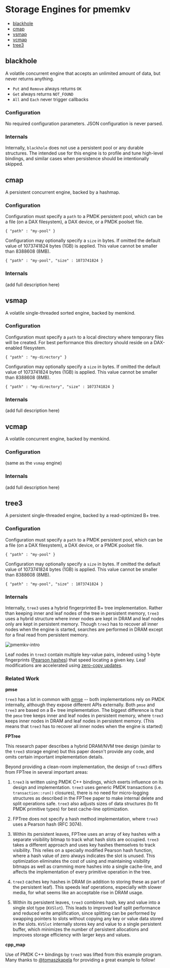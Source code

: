 # Storage Engines for pmemkv

<ul>
<li><a href="#blackhole">blackhole</a></li>
<li><a href="#cmap">cmap</a></li>
<li><a href="#vsmap">vsmap</a></li>
<li><a href="#vcmap">vcmap</a></li>
<li><a href="#tree3">tree3</a></li>
</ul>

<a name="blackhole"></a>

blackhole
---------

A volatile concurrent engine that accepts an unlimited amount of data, but never returns anything.

* `Put` and `Remove` always returns `OK`
* `Get` always returns `NOT_FOUND`
* `All` and `Each` never trigger callbacks

### Configuration

No required configuration parameters.  JSON configuration is never parsed.

### Internals

Internally, `blackhole` does not use a persistent pool or any durable structures. The intended
use for this engine is to profile and tune high-level bindings, and similar cases when persistence
should be intentionally skipped.

<a name="cmap"></a>

cmap
-----

A persistent concurrent engine, backed by a hashmap.

### Configuration

Configuration must specify a `path` to a PMDK persistent pool, which can be a file (on a DAX filesystem),
a DAX device, or a PMDK poolset file.

```
{ "path" : "my-pool" }
```

Configuration may optionally specify a `size` in bytes.
If omitted the default value of 1073741824 bytes (1GB) is applied.
This value cannot be smaller than 8388608 (8MB).

```
{ "path" : "my-pool", "size" : 1073741824 }
```

### Internals

(add full description here)

<a name="vsmap"></a>

vsmap
-----

A volatile single-threaded sorted engine, backed by memkind.

### Configuration

Configuration must specify a `path` to a local directory where temporary files will be created.
For best performance this directory should reside on a DAX-enabled filesystem.

```
{ "path" : "my-directory" }
```

Configuration may optionally specify a `size` in bytes.
If omitted the default value of 1073741824 bytes (1GB) is applied.
This value cannot be smaller than 8388608 (8MB).

```
{ "path" : "my-directory", "size" : 1073741824 }
```

### Internals

(add full description here)

<a name="vcmap"></a>

vcmap
-----

A volatile concurrent engine, backed by memkind.

### Configuration

(same as the `vsmap` engine)

### Internals

(add full description here)

<a name="tree3"></a>

tree3
-----

A persistent single-threaded engine, backed by a read-optimized B+ tree.

### Configuration

Configuration must specify a `path` to a PMDK persistent pool, which can be a file (on a DAX filesystem),
a DAX device, or a PMDK poolset file.

```
{ "path" : "my-pool" }
```

Configuration may optionally specify a `size` in bytes.
If omitted the default value of 1073741824 bytes (1GB) is applied.
This value cannot be smaller than 8388608 (8MB).

```
{ "path" : "my-pool", "size" : 1073741824 }
```

### Internals

Internally, `tree3` uses a hybrid fingerprinted B+ tree implementation. Rather than keeping
inner and leaf nodes of the tree in persistent memory, `tree3` uses a hybrid structure where
inner nodes are kept in DRAM and leaf nodes only are kept in persistent memory. Though `tree3`
has to recover all inner nodes when the engine is started, searches are performed in 
DRAM except for a final read from persistent memory.

![pmemkv-intro](https://cloud.githubusercontent.com/assets/913363/25543024/289f06d8-2c12-11e7-86e4-a1f0df891659.png)

Leaf nodes in `tree3` contain multiple key-value pairs, indexed using 1-byte fingerprints
([Pearson hashes](https://en.wikipedia.org/wiki/Pearson_hashing)) that speed locating
a given key. Leaf modifications are accelerated using
[zero-copy updates](http://pmem.io/2017/03/09/pmemkv-zero-copy-leaf-splits.html). 

### Related Work

**pmse**

`tree3` has a lot in common with [pmse](https://github.com/pmem/pmse)
-- both implementations rely on PMDK internally, although
they expose different APIs externally. Both `pmse` and `tree3` are based on a B+ tree
implementation. The biggest difference is that the `pmse`
tree keeps inner and leaf nodes in persistent memory,
where `tree3` keeps inner nodes in DRAM and leaf nodes in
persistent memory. (This means that `tree3` has to recover
all inner nodes when the engine is started)

**FPTree**

This research paper describes a hybrid DRAM/NVM tree design (similar
to the `tree3` storage engine) but this paper doesn't provide any code, and 
omits certain important implementation details.

Beyond providing a clean-room implementation, the design of `tree3`
differs from FPTree in several important areas:

1. `tree3` is written using PMDK C++ bindings, which exerts influence on
its design and implementation. `tree3` uses generic PMDK transactions
(i.e. `transaction::run()` closures), there is no need for micro-logging
structures as described in the FPTree paper to make internal delete and
split operations safe. `tree3` also adjusts sizes of data structures
(to fit PMDK primitive types) for best cache-line optimization.

2. FPTree does not specify a hash method implementation, where `tree3`
uses a Pearson hash (RFC 3074).

3. Within its persistent leaves, FPTree uses an array of key hashes with
a separate visibility bitmap to track what hash slots are occupied.
`tree3` takes a different approach and uses key hashes themselves to track
visibility. This relies on a specially modified Pearson hash function,
where a hash value of zero always indicates the slot is unused.
This optimization eliminates the cost of using and maintaining
visibility bitmaps as well as cramming more hashes into a single
cache-line, and affects the implementation of every primitive operation
in the tree.

4. `tree3` caches key hashes in DRAM (in addition to storing these as
part of the persistent leaf). This speeds leaf operations, especially with
slower media, for what seems like an acceptable rise in DRAM usage.

5. Within its persistent leaves, `tree3` combines hash, key and value
into a single slot type (`KVSlot`). This leads to improved leaf split
performance and reduced write amplification, since splitting can be
performed by swapping pointers to slots without copying any key or
value data stored in the slots. `KVSlot` internally stores key and
value to a single persistent buffer, which minimizes the number of
persistent allocations and improves storage efficiency with larger 
keys and values.

**cpp_map**

Use of PMDK C++ bindings by `tree3` was lifted from this example program.
Many thanks to [@tomaszkapela](https://github.com/tomaszkapela)
for providing a great example to follow!

